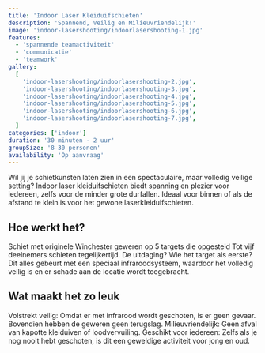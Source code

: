 ```yaml
---
title: 'Indoor Laser Kleiduifschieten'
description: 'Spannend, Veilig en Milieuvriendelijk!'
image: 'indoor-lasershooting/indoorlasershooting-1.jpg'
features:
  - 'spannende teamactiviteit'
  - 'communicatie'
  - 'teamwork'
gallery:
  [
    'indoor-lasershooting/indoorlasershooting-2.jpg',
    'indoor-lasershooting/indoorlasershooting-3.jpg',
    'indoor-lasershooting/indoorlasershooting-4.jpg',
    'indoor-lasershooting/indoorlasershooting-5.jpg',
    'indoor-lasershooting/indoorlasershooting-6.jpg',
    'indoor-lasershooting/indoorlasershooting-7.jpg',
  ]
categories: ['indoor']
duration: '30 minuten - 2 uur'
groupSize: '8-30 personen'
availability: 'Op aanvraag'
---
```


Wil jij je schietkunsten laten zien in een spectaculaire, maar volledig veilige setting? Indoor laser kleiduifschieten biedt spanning en plezier voor iedereen, zelfs voor de minder grote durfallen. Ideaal voor binnen of als de afstand te klein is voor het gewone laserkleiduifschieten.

## Hoe werkt het?

Schiet met originele Winchester geweren op 5 targets die opgesteld
Tot vijf deelnemers schieten tegelijkertijd. De uitdaging? Wie het target als eerste?
Dit alles gebeurt met een speciaal infraroodsysteem, waardoor het volledig veilig is en er schade aan de locatie wordt toegebracht.

## Wat maakt het zo leuk

Volstrekt veilig: Omdat er met infrarood wordt geschoten, is er geen gevaar. Bovendien hebben de geweren geen terugslag.
Milieuvriendelijk: Geen afval van kapotte kleiduiven of loodvervuiling.
Geschikt voor iedereen: Zelfs als je nog nooit hebt geschoten, is dit een geweldige activiteit voor jong en oud.
